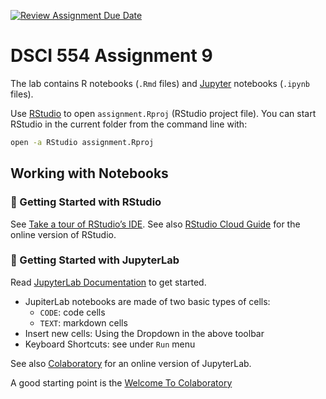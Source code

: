 [![Review Assignment Due Date](https://classroom.github.com/assets/deadline-readme-button-24ddc0f5d75046c5622901739e7c5dd533143b0c8e959d652212380cedb1ea36.svg)](https://classroom.github.com/a/4tMba_qy)
# DSCI 554 Assignment 9

The lab contains R notebooks (`.Rmd` files) and [Jupyter](https://jupyter.org/) notebooks (`.ipynb` files).

Use [RStudio](https://www.rstudio.com/products/rstudio/) to open `assignment.Rproj` (RStudio project file). You can start RStudio in the current folder from the command line with:

```bash
open -a RStudio assignment.Rproj
```

## Working with Notebooks

### 🚀 Getting Started with RStudio

See [Take a tour of RStudio’s IDE](https://rstudio.com/products/rstudio/). See also [RStudio Cloud Guide](https://rstudio.cloud/learn/guide) for the online version of RStudio.

### 🚀 Getting Started with JupyterLab

Read [JupyterLab Documentation](https://jupyterlab.readthedocs.io/en/stable/#) to get started.

- JupiterLab notebooks are made of two basic types of cells:
  - `CODE`: code  cells
  - `TEXT`: markdown cells
- Insert new cells: Using the Dropdown in the above toolbar
- Keyboard Shortcuts: see under `Run` menu

See also [Colaboratory](https://colab.research.google.com/) for an online version of JupyterLab.

A good starting point is the [Welcome To Colaboratory](https://colab.research.google.com/notebooks/intro.ipynb)

